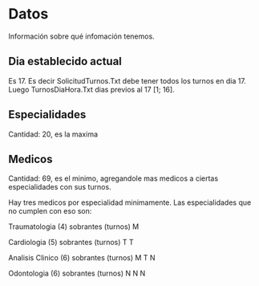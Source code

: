 # Datos

Información sobre qué infomación tenemos.

## Dia establecido actual

Es 17. Es decir SolicitudTurnos.Txt debe tener todos los turnos en dia 17.
Luego TurnosDiaHora.Txt dias previos al 17 [1; 16].

## Especialidades

Cantidad: 20, es la maxima

## Medicos

Cantidad: 69, es el minimo, agregandole mas medicos a ciertas especialidades con sus turnos.

Hay tres medicos por especialidad minimamente.
Las especialidades que no cumplen con eso son:

Traumatologia    (4) sobrantes (turnos) M

Cardiologia      (5) sobrantes (turnos) T T

Analisis Clinico (6) sobrantes (turnos) M T N

Odontologia      (6) sobrantes (turnos) N N N
